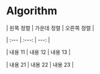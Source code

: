# Algorithm

| 왼쪽 정렬 | 가운데 정렬 | 오른쪽 정렬 |

| :--- | :---: | ---: |

| 내용 11 | 내용 12 | 내용 13 |


| 내용 21 | 내용 22 | 내용 23 |
